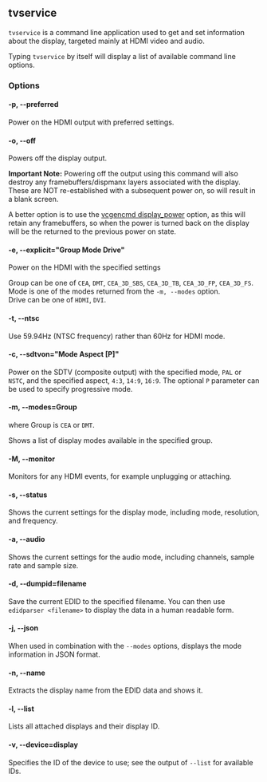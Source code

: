 ## tvservice

`tvservice` is a command line application used to get and set information about the display, targeted mainly at HDMI video and audio.

Typing `tvservice` by itself will display a list of available command line options.

### Options

#### -p, --preferred

Power on the HDMI output with preferred settings.

#### -o, --off

Powers off the display output. 

**Important Note:** Powering off the output using this command will also destroy any framebuffers/dispmanx layers associated with the display. These are NOT re-established with a subsequent power on, so will result in a blank screen. 

A better option is to use the [vcgencmd display_power](vcgencmd.md) option, as this will retain any framebuffers, so when the power is turned back on the display will be the returned to the previous power on state.

#### -e, --explicit="Group Mode Drive"

Power on the HDMI with the specified settings

Group can be one of `CEA`, `DMT`, `CEA_3D_SBS`, `CEA_3D_TB`, `CEA_3D_FP`, `CEA_3D_FS`.  
Mode is one of the modes returned from the `-m, --modes` option.  
Drive can be one of `HDMI`, `DVI`.  

#### -t, --ntsc

Use 59.94Hz (NTSC frequency) rather than 60Hz for HDMI mode.

#### -c, --sdtvon="Mode Aspect [P]"

Power on the SDTV (composite output) with the specified mode, `PAL` or `NSTC`, and the specified aspect, `4:3`, `14:9`, `16:9`. The optional `P` parameter can be used to specify progressive mode. 

#### -m, --modes=Group

where Group is `CEA` or `DMT`.

Shows a list of display modes available in the specified group.

#### -M, --monitor

Monitors for any HDMI events, for example unplugging or attaching.

#### -s, --status

Shows the current settings for the display mode, including mode, resolution, and frequency.

#### -a, --audio

Shows the current settings for the audio mode, including channels, sample rate and sample size.

#### -d, --dumpid=filename

Save the current EDID to the specified filename. You can then use `edidparser <filename>` to display the data in a human readable form. 

#### -j, --json

When used in combination with the `--modes` options, displays the mode information in JSON format. 

#### -n, --name

Extracts the display name from the EDID data and shows it.

#### -l, --list

Lists all attached displays and their display ID.

#### -v, --device=display

Specifies the ID of the device to use; see the output of `--list` for available IDs.
